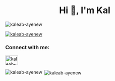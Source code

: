 <h1 align="center">Hi 👋, I'm Kal</h1>

<p align="left"> <img src="https://komarev.com/ghpvc/?username=kaleab-ayenew&label=Profile%20views&color=0e75b6&style=flat" alt="kaleab-ayenew" /> </p>

<p align="left"> <a href="https://github.com/ryo-ma/github-profile-trophy"><img src="https://github-profile-trophy.vercel.app/?username=kaleab-ayenew" alt="kaleab-ayenew" /></a> </p>

<h3 align="left">Connect with me:</h3>
<p align="left">
<a href="https://linkedin.com/in/kaleab-ayenew-7ba768202" target="blank"><img align="center" src="https://raw.githubusercontent.com/rahuldkjain/github-profile-readme-generator/master/src/images/icons/Social/linked-in-alt.svg" alt="kaleab-ayenew-7ba768202" height="30" width="40" /></a>
</p>



<p><img align="left" src="https://github-readme-stats.vercel.app/api/top-langs?username=kaleab-ayenew&show_icons=true&locale=en&layout=compact" alt="kaleab-ayenew" /></p>

<p>&nbsp;<img align="center" src="https://github-readme-stats.vercel.app/api?username=kaleab-ayenew&show_icons=true&locale=en" alt="kaleab-ayenew" /></p>
